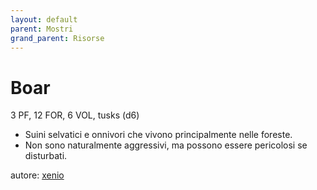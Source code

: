 ```yaml
---
layout: default
parent: Mostri
grand_parent: Risorse
---
```


# Boar
3 PF, 12 FOR, 6 VOL, tusks (d6)  
- Suini selvatici e onnivori che vivono principalmente nelle foreste.
- Non sono naturalmente aggressivi, ma possono essere pericolosi se disturbati.

autore: [xenio](https://xenioinabottle.blogspot.com)
